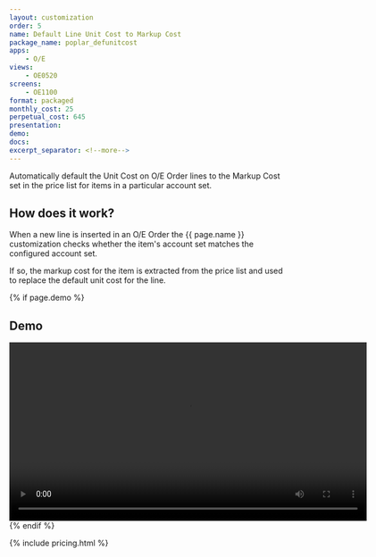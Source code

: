 ```yaml
---
layout: customization
order: 5
name: Default Line Unit Cost to Markup Cost
package_name: poplar_defunitcost
apps:
    - O/E
views:
    - OE0520
screens:
    - OE1100
format: packaged
monthly_cost: 25
perpetual_cost: 645
presentation: 
demo: 
docs: 
excerpt_separator: <!--more-->
---
```


Automatically default the Unit Cost on O/E Order lines to the Markup Cost
set in the price list for items in a particular account set.
<!--more-->

## How does it work?

When a new line is inserted in an O/E Order the {{ page.name }} customization
checks whether the item's account set matches the configured account set.

If so, the markup cost for the item is extracted from the price list and used
to replace the default unit cost for the line.

{% if page.demo %}
## Demo

<video width="640" controls>
  <source src="{{ page.demo }}" type="video/mp4">
  Your browser doesn't support the video tag.
</video>
{% endif %}

{% include pricing.html %}
